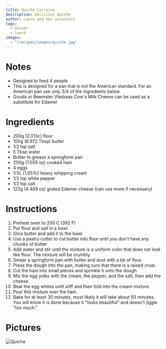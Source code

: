 ```yaml
---
title: Quiche Lorraine
description: Delicious Quiche
author: Laura and her ancestors
tags:
  - dinner
  - lunch
images:
  - "/recipes/images/quiche.jpg"
---
```


# Notes

- Designed to feed 4 people
- This is designed for a pan that is not the American standard. For an American pan use only 3/4 of the ingredients below
- Gouda or Beemster Vlaskaas Cow's Milk Cheese can be used as a substitute for Edamer

# Ingredients

- 200g (2.013c) flour
- 100g (6.972 Tbsp) butter
- 1/2 tsp salt
- 5 Tbsp water
- Butter to grease a springform pan
- 200g (7.055 oz) cooked ham
- 4 eggs
- 1/3L (1.057c) heavy whipping cream
- 1/2 tsp white pepper
- 1/2 tsp salt
- 125g (4.409 oz) grated Edamer cheese (can use more if necessary)

# Instructions

1. Preheat oven to 200 C (392 F)
1. Put flour and salt in a bowl
1. Slice butter and add it to the bowl
1. Use a pastry cutter to cut butter into flour until you don't have any chunks of butter
1. Add water and stir until the mixture is a uniform color that does not look like flour. The mixture will be crumbly
1. Smear a springform pan with butter and dust with a bit of flour.
1. Press the dough into the pan, making sure that there is a raised crust.
1. Cut the ham into small pieces and sprinkle it onto the dough.
1. Mix the egg yolks with the cream, the pepper, and the salt, then add the cheese.
1. Beat the egg whites until stiff and then fold into the cream mixture.
1. Pour this mixture over the ham.
1. Bake for at least 30 minutes, most likely it will take about 50 minutes. You will know it is done because it "looks beautiful" and doesn't jiggle "too much."

# Pictures

![Quiche](../images/quiche.jpg)
